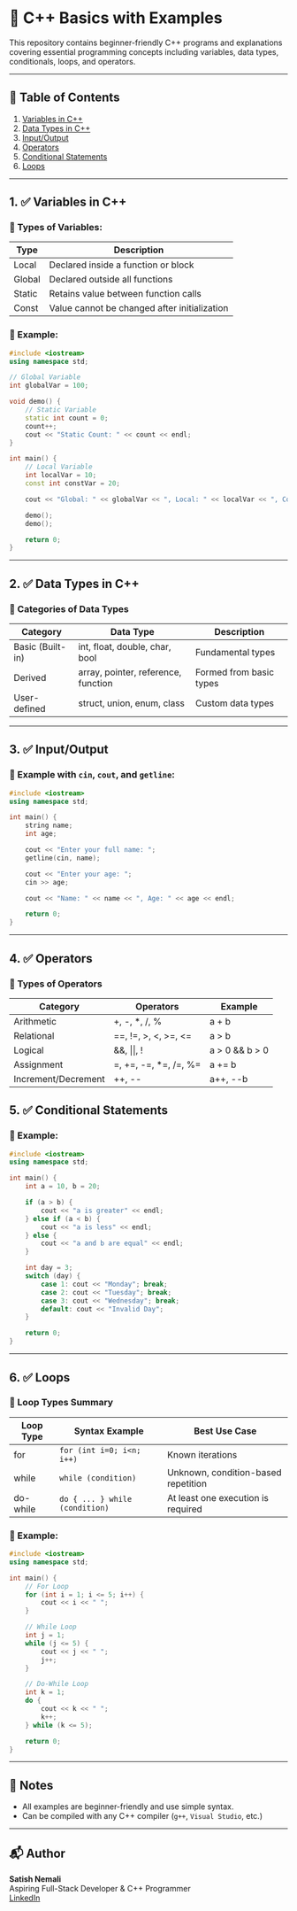 # 📘 C++ Basics with Examples

This repository contains beginner-friendly C++ programs and explanations covering essential programming concepts including variables, data types, conditionals, loops, and operators.

---

## 📄 Table of Contents

1. [Variables in C++](#1-variables-in-c)
2. [Data Types in C++](#2-data-types-in-c)
3. [Input/Output](#3-inputoutput)
4. [Operators](#4-operators)
5. [Conditional Statements](#5-conditional-statements)
6. [Loops](#6-loops)

---

## 1. ✅ Variables in C++

### 🔸 Types of Variables:

| Type   | Description                                  |
| ------ | -------------------------------------------- |
| Local  | Declared inside a function or block          |
| Global | Declared outside all functions               |
| Static | Retains value between function calls         |
| Const  | Value cannot be changed after initialization |

### 📌 Example:

```cpp
#include <iostream>
using namespace std;

// Global Variable
int globalVar = 100;

void demo() {
    // Static Variable
    static int count = 0;
    count++;
    cout << "Static Count: " << count << endl;
}

int main() {
    // Local Variable
    int localVar = 10;
    const int constVar = 20;

    cout << "Global: " << globalVar << ", Local: " << localVar << ", Const: " << constVar << endl;

    demo();
    demo();

    return 0;
}
```

---

## 2. ✅ Data Types in C++

### 🔸 Categories of Data Types

| Category         | Data Type                           | Description             |
| ---------------- | ----------------------------------- | ----------------------- |
| Basic (Built-in) | int, float, double, char, bool      | Fundamental types       |
| Derived          | array, pointer, reference, function | Formed from basic types |
| User-defined     | struct, union, enum, class          | Custom data types       |

---

## 3. ✅ Input/Output

### 📌 Example with `cin`, `cout`, and `getline`:

```cpp
#include <iostream>
using namespace std;

int main() {
    string name;
    int age;

    cout << "Enter your full name: ";
    getline(cin, name);

    cout << "Enter your age: ";
    cin >> age;

    cout << "Name: " << name << ", Age: " << age << endl;

    return 0;
}
```

---

## 4. ✅ Operators

### 🔸 Types of Operators

| Category            | Operators              | Example        |
| ------------------- | ---------------------- | -------------- |
| Arithmetic          | +, -, \*, /, %         | a + b          |
| Relational          | ==, !=, >, <, >=, <=   | a > b          |
| Logical             | &&, \|\|, !            | a > 0 && b > 0 |
| Assignment          | =, +=, -=, \*=, /=, %= | a += b         |
| Increment/Decrement | ++, --                 | a++, --b       |

## 5. ✅ Conditional Statements

### 📌 Example:

```cpp
#include <iostream>
using namespace std;

int main() {
    int a = 10, b = 20;

    if (a > b) {
        cout << "a is greater" << endl;
    } else if (a < b) {
        cout << "a is less" << endl;
    } else {
        cout << "a and b are equal" << endl;
    }

    int day = 3;
    switch (day) {
        case 1: cout << "Monday"; break;
        case 2: cout << "Tuesday"; break;
        case 3: cout << "Wednesday"; break;
        default: cout << "Invalid Day";
    }

    return 0;
}
```

---

## 6. ✅ Loops

### 🔸 Loop Types Summary

| Loop Type | Syntax Example                 | Best Use Case                       |
| --------- | ------------------------------ | ----------------------------------- |
| for       | `for (int i=0; i<n; i++)`      | Known iterations                    |
| while     | `while (condition)`            | Unknown, condition-based repetition |
| do-while  | `do { ... } while (condition)` | At least one execution is required  |

### 📌 Example:

```cpp
#include <iostream>
using namespace std;

int main() {
    // For Loop
    for (int i = 1; i <= 5; i++) {
        cout << i << " ";
    }

    // While Loop
    int j = 1;
    while (j <= 5) {
        cout << j << " ";
        j++;
    }

    // Do-While Loop
    int k = 1;
    do {
        cout << k << " ";
        k++;
    } while (k <= 5);

    return 0;
}
```

---

## 📌 Notes

- All examples are beginner-friendly and use simple syntax.
- Can be compiled with any C++ compiler (`g++`, `Visual Studio`, etc.)

---

## 📬 Author

**Satish Nemali**  
Aspiring Full-Stack Developer & C++ Programmer  
[LinkedIn](#https://www.linkedin.com/in/satish-nemali)
